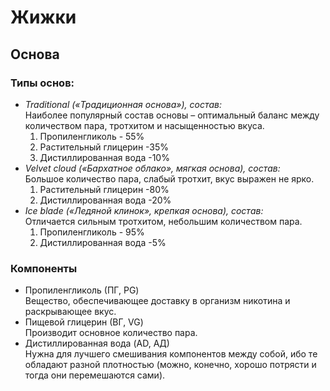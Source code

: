 # Жижки

## Оcнова

### Типы основ:
* *Traditional («Традиционная основа»), состав:*  
Наиболее популярный состав основы – оптимальный баланс между количеством пара, тротхитом и насыщенностью вкуса.  
  1. Пропиленгликоль - 55% 
  2. Растительный глицерин -35% 
  3. Дистиллированная вода -10% 
* *Velvet cloud («Бархатное облако», мягкая основа), состав:*  
Большое количество пара, слабый тротхит, вкус выражен не ярко.  
  1. Растительный глицерин -80% 
  2. Дистиллированная вода -20% 
* *Ice blade («Ледяной клинок», крепкая основа), состав:*  
Отличается сильным тротхитом, небольшим количеством пара.  
  1. Пропиленгликоль - 95% 
  2. Дистиллированная вода -5% 

### Компоненты
* Пропиленгликоль (ПГ, PG)  
Вещество, обеспечивающее доставку в организм никотина и раскрывающее вкус.
* Пищевой глицерин (ВГ, VG)  
Производит основное количество пара.
* Дистиллированная вода (AD, АД)  
Нужна для лучшего смешивания компонентов между собой, ибо те обладают разной плотностью (можно, конечно, хорошо потрясти и тогда они перемешаются сами).
